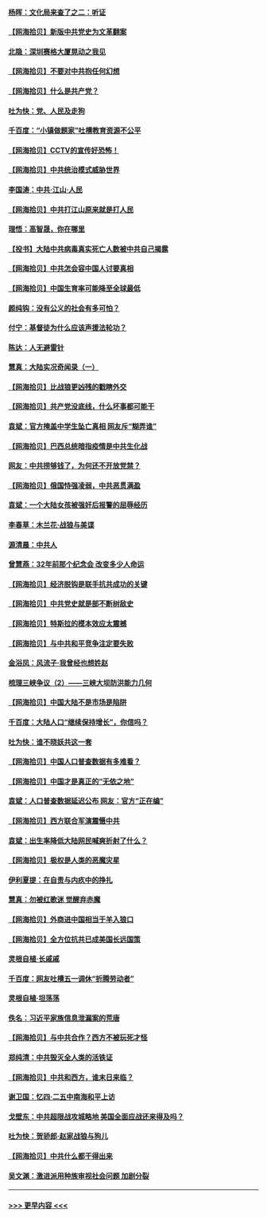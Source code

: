 #### [杨晖：文化局来查了之二：听证](../pages/nsc993/n12966528.md?t=05230552) 
#### [【网海拾贝】新版中共党史为文革翻案](../pages/nsc993/n12967526.md?t=05230552) 
#### [北隐：深圳赛格大厦晃动之我见](../pages/nsc993/n12967393.md?t=05230552) 
#### [【网海拾贝】不要对中共抱任何幻想](../pages/nsc993/n12965222.md?t=05230552) 
#### [【网海拾贝】什么是共产党？](../pages/nsc993/n12962781.md?t=05230552) 
#### [吐为快：党、人民及走狗](../pages/nsc993/n12962747.md?t=05230552) 
#### [千百度：“小镇做题家”吐槽教育资源不公平](../pages/nsc993/n12962705.md?t=05230552) 
#### [【网海拾贝】CCTV的宣传好恐怖！](../pages/nsc993/n12959984.md?t=05230552) 
#### [【网海拾贝】中共统治模式威胁世界](../pages/nsc993/n12957622.md?t=05230552) 
#### [李国涛：中共‧江山‧人民](../pages/nsc993/n12957502.md?t=05230552) 
#### [【网海拾贝】中共打江山原来就是打人民](../pages/nsc993/n12954345.md?t=05230552) 
#### [理悟：高智晟，你在哪里](../pages/nsc993/n12953115.md?t=05230552) 
#### [【投书】大陆中共病毒真实死亡人数被中共自己揭露](../pages/nsc993/n12953050.md?t=05230552) 
#### [【网海拾贝】中共怎会容中国人讨要真相](../pages/nsc993/n12952161.md?t=05230552) 
#### [【网海拾贝】中国生育率可能降至全球最低](../pages/nsc993/n12948793.md?t=05230552) 
#### [颜纯钩：没有公义的社会有多可怕？](../pages/nsc993/n12947626.md?t=05230552) 
#### [付宁：基督徒为什么应该声援法轮功？](../pages/nsc993/n12947233.md?t=05230552) 
#### [陈达：人无避雷针](../pages/nsc993/n12947098.md?t=05230552) 
#### [慧真：大陆实况奇闻录（一）](../pages/nsc993/n12945811.md?t=05230552) 
#### [【网海拾贝】比战狼更凶残的戳瞎外交](../pages/nsc993/n12945717.md?t=05230552) 
#### [【网海拾贝】共产党没底线，什么坏事都可能干](../pages/nsc993/n12942090.md?t=05230552) 
#### [袁斌：官方掩盖中学生坠亡真相 网友斥“糊弄谁”](../pages/nsc993/n12942029.md?t=05230552) 
#### [【网海拾贝】巴西总统暗指疫情是中共生化战](../pages/nsc993/n12938999.md?t=05230552) 
#### [网友：中共捞够钱了，为何还不开放党禁？](../pages/nsc993/n12938952.md?t=05230552) 
#### [【网海拾贝】俄国恃强凌弱，中共恶贯满盈](../pages/nsc993/n12936626.md?t=05230552) 
#### [袁斌：一个大陆女孩被强奸后报警的屈辱经历](../pages/nsc993/n12936547.md?t=05230552) 
#### [李春草：木兰花·战狼与美谍](../pages/nsc993/n12935995.md?t=05230552) 
#### [源清晨：中共人](../pages/nsc993/n12935589.md?t=05230552) 
#### [曾慧燕：32年前那个纪念会 改变多少人命运](../pages/nsc993/n12934233.md?t=05230552) 
#### [【网海拾贝】经济脱钩是联手抗共成功的关键](../pages/nsc993/n12934176.md?t=05230552) 
#### [【网海拾贝】中共党史就是部不断树敌史](../pages/nsc993/n12932844.md?t=05230552) 
#### [【网海拾贝】特斯拉的模本效应太震撼](../pages/nsc993/n12925626.md?t=05230552) 
#### [【网海拾贝】与中共和平竞争注定要失败](../pages/nsc993/n12923326.md?t=05230552) 
#### [金浴凤：风流子‧我曾经也想姓赵](../pages/nsc993/n12920911.md?t=05230552) 
#### [梳理三峡争议（2）——三峡大坝防洪能力几何](../pages/nsc993/n12920173.md?t=05230552) 
#### [【网海拾贝】中国大陆不是市场是陷阱](../pages/nsc993/n12920143.md?t=05230552) 
#### [千百度：大陆人口“继续保持增长”，你信吗？](../pages/nsc993/n12918946.md?t=05230552) 
#### [吐为快：谁不晓妖共这一套](../pages/nsc993/n12918941.md?t=05230552) 
#### [【网海拾贝】中国人口普查数据有多难看？](../pages/nsc993/n12917822.md?t=05230552) 
#### [【网海拾贝】中国才是真正的“无依之地”](../pages/nsc993/n12915845.md?t=05230552) 
#### [袁斌：人口普查数据延迟公布 网友：官方“正在编”](../pages/nsc993/n12915748.md?t=05230552) 
#### [【网海拾贝】西方联合军演震慑中共](../pages/nsc993/n12913466.md?t=05230552) 
#### [袁斌：出生率降低大陆网民喊爽折射了什么？](../pages/nsc993/n12913365.md?t=05230552) 
#### [【网海拾贝】极权是人类的恶魔灾星](../pages/nsc993/n12910697.md?t=05230552) 
#### [伊利夏提：在自责与内疚中的挣扎](../pages/nsc993/n12910493.md?t=05230552) 
#### [慧真：勿被红歌迷 觉醒弃赤魔](../pages/nsc993/n12910485.md?t=05230552) 
#### [【网海拾贝】外商进中国相当于羊入狼口](../pages/nsc993/n12908274.md?t=05230552) 
#### [【网海拾贝】全方位抗共已成美国长远国策](../pages/nsc993/n12906878.md?t=05230552) 
#### [灵根自植‧长戚戚](../pages/nsc993/n12905585.md?t=05230552) 
#### [千百度：网友吐槽五一调休“折腾劳动者”](../pages/nsc993/n12905934.md?t=05230552) 
#### [灵根自植‧坦荡荡](../pages/nsc993/n12905562.md?t=05230552) 
#### [佚名：习近平家族信息泄漏案的荒唐](../pages/nsc993/n12904705.md?t=05230552) 
#### [【网海拾贝】与中共合作？西方不被玩死才怪](../pages/nsc993/n12903873.md?t=05230552) 
#### [郑纯清：中共毁灭全人类的活铁证](../pages/nsc993/n12903785.md?t=05230552) 
#### [【网海拾贝】中共和西方，谁末日来临？](../pages/nsc993/n12903482.md?t=05230552) 
#### [谢卫国：忆四‧二五中南海和平上访](../pages/nsc993/n12902192.md?t=05230552) 
#### [戈壁东：中共超限战攻城略地 美国全面应战还来得及吗？](../pages/nsc993/n12902297.md?t=05230552) 
#### [吐为快：贺骄郎‧赵家战狼与狗儿](../pages/nsc993/n12902280.md?t=05230552) 
#### [【网海拾贝】中共什么都干得出来](../pages/nsc993/n12897500.md?t=05230552) 
#### [吴文渊：激进派用种族审视社会问题 加剧分裂](../pages/nsc993/n12893881.md?t=05230552) 

----
#### [ >>> 更早内容 <<< ](../indexes/nsc993-earlier.md)
